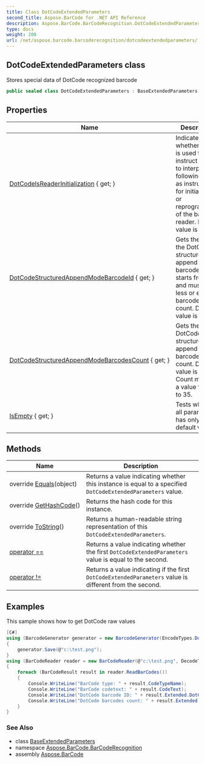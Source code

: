 ```yaml
---
title: Class DotCodeExtendedParameters
second_title: Aspose.BarCode for .NET API Reference
description: Aspose.BarCode.BarCodeRecognition.DotCodeExtendedParameters class. Stores special data of DotCode recognized barcode
type: docs
weight: 200
url: /net/aspose.barcode.barcoderecognition/dotcodeextendedparameters/
---
```

## DotCodeExtendedParameters class

Stores special data of DotCode recognized barcode

```csharp
public sealed class DotCodeExtendedParameters : BaseExtendedParameters
```

## Properties

| Name | Description |
| --- | --- |
| [DotCodeIsReaderInitialization](../../aspose.barcode.barcoderecognition/dotcodeextendedparameters/dotcodeisreaderinitialization/) { get; } | Indicates whether code is used for instruct reader to interpret the following data as instructions for initialization or reprogramming of the bar code reader. Default value is false. |
| [DotCodeStructuredAppendModeBarcodeId](../../aspose.barcode.barcoderecognition/dotcodeextendedparameters/dotcodestructuredappendmodebarcodeid/) { get; } | Gets the ID of the DotCode structured append mode barcode. ID starts from 1 and must be less or equal to barcodes count. Default value is -1. |
| [DotCodeStructuredAppendModeBarcodesCount](../../aspose.barcode.barcoderecognition/dotcodeextendedparameters/dotcodestructuredappendmodebarcodescount/) { get; } | Gets the DotCode structured append mode barcodes count. Default value is -1. Count must be a value from 1 to 35. |
| [IsEmpty](../../aspose.barcode.barcoderecognition/baseextendedparameters/isempty/) { get; } | Tests whether all parameters has only default values |

## Methods

| Name | Description |
| --- | --- |
| override [Equals](../../aspose.barcode.barcoderecognition/dotcodeextendedparameters/equals/)(object) | Returns a value indicating whether this instance is equal to a specified `DotCodeExtendedParameters` value. |
| override [GetHashCode](../../aspose.barcode.barcoderecognition/dotcodeextendedparameters/gethashcode/)() | Returns the hash code for this instance. |
| override [ToString](../../aspose.barcode.barcoderecognition/dotcodeextendedparameters/tostring/)() | Returns a human-readable string representation of this `DotCodeExtendedParameters`. |
| [operator ==](../../aspose.barcode.barcoderecognition/dotcodeextendedparameters/op_equality/) | Returns a value indicating whether the first `DotCodeExtendedParameters` value is equal to the second. |
| [operator !=](../../aspose.barcode.barcoderecognition/dotcodeextendedparameters/op_inequality/) | Returns a value indicating if the first `DotCodeExtendedParameters` value is different from the second. |

## Examples

This sample shows how to get DotCode raw values

```csharp
[C#]
using (BarcodeGenerator generator = new BarcodeGenerator(EncodeTypes.DotCode, "12345"))
{
    generator.Save(@"c:\test.png");
}
using (BarCodeReader reader = new BarCodeReader(@"c:\test.png", DecodeType.DotCode))
{
    foreach (BarCodeResult result in reader.ReadBarCodes())
    {
        Console.WriteLine("BarCode type: " + result.CodeTypeName);
        Console.WriteLine("BarCode codetext: " + result.CodeText);
        Console.WriteLine("DotCode barcode ID: " + result.Extended.DotCode.DotCodeStructuredAppendModeBarcodeId);
        Console.WriteLine("DotCode barcodes count: " + result.Extended.DotCode.DotCodeStructuredAppendModeBarcodesCount);
    }
}
```

### See Also

* class [BaseExtendedParameters](../baseextendedparameters/)
* namespace [Aspose.BarCode.BarCodeRecognition](../../aspose.barcode.barcoderecognition/)
* assembly [Aspose.BarCode](../../)


